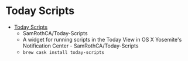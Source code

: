 # Today Scripts
- [Today Scripts](https://github.com/SamRothCA/Today-Scripts)
  -  SamRothCA/Today-Scripts
  - A widget for running scripts in the Today View in OS X Yosemite's Notification Center - SamRothCA/Today-Scripts
  - `brew cask install today-scripts`
